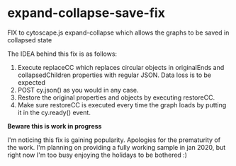 # expand-collapse-save-fix

FIX to cytoscape.js expand-collapse which allows the graphs to be saved in collapsed state

The IDEA behind this fix is as follows:

1. Execute replaceCC which replaces circular objects in originalEnds and collapsedChildren properties with regular JSON. Data loss is to be expected
2. POST cy.json() as you would in any case.
3. Restore the original properties and objects by executing restoreCC.
4. Make sure restoreCC is executed every time the graph loads by putting it in the cy.ready() event. 

__Beware this is work in progress__ 

I'm noticing this fix is gaining popularity. Apologies for the prematurity of the work. I'm planning on providing a fully working sample in jan 2020, but right now I'm too busy enjoying the holidays to be bothered :)


